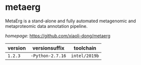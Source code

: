 # metaerg

MetaErg is a stand-alone and fully automated metagenomic and metaproteomic data annotation pipeline.

*homepage*: <https://github.com/xiaoli-dong/metaerg>

version | versionsuffix | toolchain
--------|---------------|----------
``1.2.3`` | ``-Python-2.7.16`` | ``intel/2019b``

